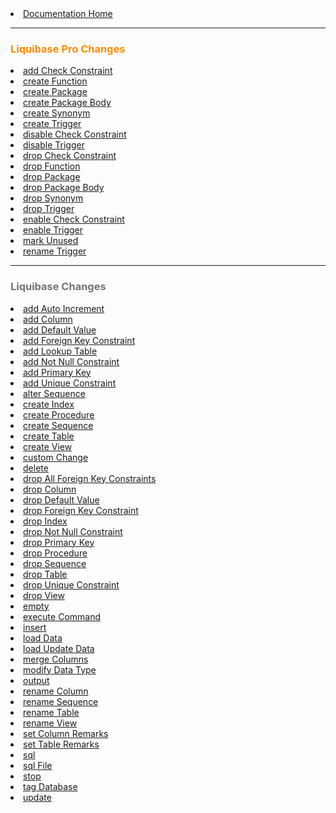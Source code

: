 <!-- ====================================================== -->
<!-- GENERATED BY ChangeDocGenerator DO NOT MODIFY MANUALLY -->
<!-- ====================================================== -->

<li><a href="/documentation/index.html"><span>Documentation Home</span></a></li>

<hr>
<h3 style='color: #fd8c00'>Liquibase Pro Changes</h3>
<li><a href='add_check_constraint.html'><span>add Check Constraint</span></a></li>
<li><a href='create_function.html'><span>create Function</span></a></li>
<li><a href='create_package.html'><span>create Package</span></a></li>
<li><a href='create_package_body.html'><span>create Package Body</span></a></li>
<li><a href='create_synonym.html'><span>create Synonym</span></a></li>
<li><a href='create_trigger.html'><span>create Trigger</span></a></li>
<li><a href='disable_check_constraint.html'><span>disable Check Constraint</span></a></li>
<li><a href='disable_trigger.html'><span>disable Trigger</span></a></li>
<li><a href='drop_check_constraint.html'><span>drop Check Constraint</span></a></li>
<li><a href='drop_function.html'><span>drop Function</span></a></li>
<li><a href='drop_package.html'><span>drop Package</span></a></li>
<li><a href='drop_package_body.html'><span>drop Package Body</span></a></li>
<li><a href='drop_synonym.html'><span>drop Synonym</span></a></li>
<li><a href='drop_trigger.html'><span>drop Trigger</span></a></li>
<li><a href='enable_check_constraint.html'><span>enable Check Constraint</span></a></li>
<li><a href='enable_trigger.html'><span>enable Trigger</span></a></li>
<li><a href='mark_unused.html'><span>mark Unused</span></a></li>
<li><a href='rename_trigger.html'><span>rename Trigger</span></a></li>

<hr>
<h3 style='color: #747373'>Liquibase Changes</h3>

<li><a href='add_auto_increment.html'><span>add Auto Increment</span></a></li>
<li><a href='add_column.html'><span>add Column</span></a></li>
<li><a href='add_default_value.html'><span>add Default Value</span></a></li>
<li><a href='add_foreign_key_constraint.html'><span>add Foreign Key Constraint</span></a></li>
<li><a href='add_lookup_table.html'><span>add Lookup Table</span></a></li>
<li><a href='add_not_null_constraint.html'><span>add Not Null Constraint</span></a></li>
<li><a href='add_primary_key.html'><span>add Primary Key</span></a></li>
<li><a href='add_unique_constraint.html'><span>add Unique Constraint</span></a></li>
<li><a href='alter_sequence.html'><span>alter Sequence</span></a></li>
<li><a href='create_index.html'><span>create Index</span></a></li>
<li><a href='create_procedure.html'><span>create Procedure</span></a></li>
<li><a href='create_sequence.html'><span>create Sequence</span></a></li>
<li><a href='create_table.html'><span>create Table</span></a></li>
<li><a href='create_view.html'><span>create View</span></a></li>
<li><a href='custom_change.html'><span>custom Change</span></a></li>
<li><a href='delete.html'><span>delete</span></a></li>
<li><a href='drop_all_foreign_key_constraints.html'><span>drop All Foreign Key Constraints</span></a></li>
<li><a href='drop_column.html'><span>drop Column</span></a></li>
<li><a href='drop_default_value.html'><span>drop Default Value</span></a></li>
<li><a href='drop_foreign_key_constraint.html'><span>drop Foreign Key Constraint</span></a></li>
<li><a href='drop_index.html'><span>drop Index</span></a></li>
<li><a href='drop_not_null_constraint.html'><span>drop Not Null Constraint</span></a></li>
<li><a href='drop_primary_key.html'><span>drop Primary Key</span></a></li>
<li><a href='drop_procedure.html'><span>drop Procedure</span></a></li>
<li><a href='drop_sequence.html'><span>drop Sequence</span></a></li>
<li><a href='drop_table.html'><span>drop Table</span></a></li>
<li><a href='drop_unique_constraint.html'><span>drop Unique Constraint</span></a></li>
<li><a href='drop_view.html'><span>drop View</span></a></li>
<li><a href='empty.html'><span>empty</span></a></li>
<li><a href='execute_command.html'><span>execute Command</span></a></li>
<li><a href='insert.html'><span>insert</span></a></li>
<li><a href='load_data.html'><span>load Data</span></a></li>
<li><a href='load_update_data.html'><span>load Update Data</span></a></li>
<li><a href='merge_columns.html'><span>merge Columns</span></a></li>
<li><a href='modify_data_type.html'><span>modify Data Type</span></a></li>
<li><a href='output.html'><span>output</span></a></li>
<li><a href='rename_column.html'><span>rename Column</span></a></li>
<li><a href='rename_sequence.html'><span>rename Sequence</span></a></li>
<li><a href='rename_table.html'><span>rename Table</span></a></li>
<li><a href='rename_view.html'><span>rename View</span></a></li>
<li><a href='set_column_remarks.html'><span>set Column Remarks</span></a></li>
<li><a href='set_table_remarks.html'><span>set Table Remarks</span></a></li>
<li><a href='sql.html'><span>sql</span></a></li>
<li><a href='sql_file.html'><span>sql File</span></a></li>
<li><a href='stop.html'><span>stop</span></a></li>
<li><a href='tag_database.html'><span>tag Database</span></a></li>
<li><a href='update.html'><span>update</span></a></li>
